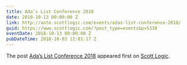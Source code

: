 ```yaml
---
title: Ada’s List Conference 2018
date: 2018-10-13 00:00:00 Z
link: http://ante.scottlogic.com/events/adas-list-conference-2018/
guid: https://www.scottlogic.com/?post_type=events&p=5338
eventDate: 2018-10-13 00:00:00 Z
pubDateTime: 2018-10-03 12:01:17 Z
---
```


<p>The post <a rel="nofollow" href="http://ante.scottlogic.com/events/adas-list-conference-2018/">Ada&#8217;s List Conference 2018</a> appeared first on <a rel="nofollow" href="http://ante.scottlogic.com">Scott Logic</a>.</p>